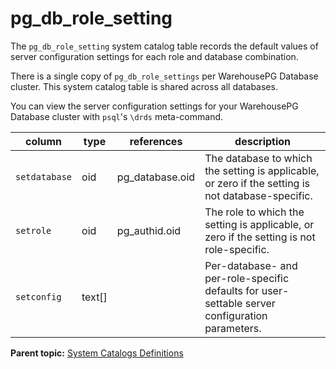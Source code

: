 # pg_db_role_setting 

The `pg_db_role_setting` system catalog table records the default values of server configuration settings for each role and database combination.

There is a single copy of `pg_db_role_settings` per WarehousePG Database cluster. This system catalog table is shared across all databases.

You can view the server configuration settings for your WarehousePG Database cluster with `psql`'s `\drds` meta-command.

|column|type|references|description|
|------|----|----------|-----------|
|`setdatabase`|oid|pg\_database.oid|The database to which the setting is applicable, or zero if the setting is not database-specific.|
|`setrole`|oid|pg\_authid.oid|The role to which the setting is applicable, or zero if the setting is not role-specific.|
|`setconfig`|text\[\]| |Per-database- and per-role-specific defaults for user-settable server configuration parameters.|

**Parent topic:** [System Catalogs Definitions](../system_catalogs/catalog_ref-html.html)

